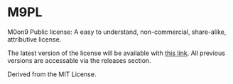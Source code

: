# M9PL
M0on9 Public license: A easy to understand, non-commercial, share-alike, attributive license.

The latest version of the license will be available with [this link](https://github.com/M0on9/M9PL/blob/main/LICENSE). All previous versions are accessable via the releases section.

Derived from the MIT License.
